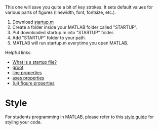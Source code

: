 This one will save you quite a bit of key strokes. It sets default values for various parts of figures (linewidth, font, fontsize, etc.). 

1. Download [startup.m](files/startup.m)
2. Create a folder inside your MATLAB folder called "STARTUP'. 
3. Put downloaded startup.m into "STARTUP" folder. 
4. Add "STARTUP" folder to your path. 
5. MATLAB will run startup.m everytime you open MATLAB. 

Helpful links:
- [What is a startup file?](https://www.mathworks.com/help/matlab/ref/startup.html)
- [groot](https://www.mathworks.com/help/matlab/ref/groot.html)
- [line properties](https://www.mathworks.com/help/matlab/ref/matlab.graphics.primitive.line-properties.html)
- [axes properties](https://www.mathworks.com/help/matlab/ref/matlab.graphics.axis.axes-properties.html?searchHighlight=axes%20properties&s_tid=srchtitle_axes%20properties_1)
- [(ui) figure properties](https://www.mathworks.com/help/matlab/ref/matlab.ui.figureappd-properties.html)

# Style 

For students programming in MATLAB, please refer to this [style guide](https://sites.google.com/site/matlabstyleguidelines/home) for styling your code. 

